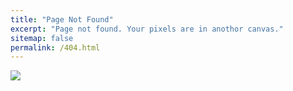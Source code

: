 ```yaml
---
title: "Page Not Found"
excerpt: "Page not found. Your pixels are in anothor canvas."
sitemap: false
permalink: /404.html
---
```


![](https://www.google.com/url?sa=i&url=https%3A%2F%2Fwww.vecteezy.com%2Ffree-vector%2F404&psig=AOvVaw1H7g6FHoAiNWEs6hGT1Ouf&ust=1740744861591000&source=images&cd=vfe&opi=89978449&ved=0CBQQjRxqFwoTCPCLxIrq44sDFQAAAAAdAAAAABAb)